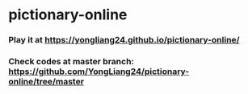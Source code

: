 # pictionary-online

### Play it at https://yongliang24.github.io/pictionary-online/

### Check codes at master branch: https://github.com/YongLiang24/pictionary-online/tree/master
